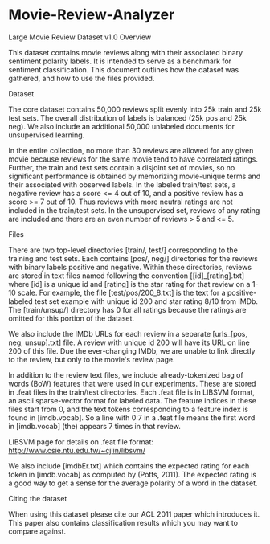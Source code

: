 # Movie-Review-Analyzer

Large Movie Review Dataset v1.0
Overview

This dataset contains movie reviews along with their associated binary sentiment polarity labels. It is intended to serve as a benchmark for sentiment classification. This document outlines how the dataset was gathered, and how to use the files provided.

Dataset

The core dataset contains 50,000 reviews split evenly into 25k train and 25k test sets. The overall distribution of labels is balanced (25k pos and 25k neg). We also include an additional 50,000 unlabeled documents for unsupervised learning.

In the entire collection, no more than 30 reviews are allowed for any given movie because reviews for the same movie tend to have correlated ratings. Further, the train and test sets contain a disjoint set of movies, so no significant performance is obtained by memorizing movie-unique terms and their associated with observed labels. In the labeled train/test sets, a negative review has a score <= 4 out of 10, and a positive review has a score >= 7 out of 10. Thus reviews with more neutral ratings are not included in the train/test sets. In the unsupervised set, reviews of any rating are included and there are an even number of reviews > 5 and <= 5.

Files

There are two top-level directories [train/, test/] corresponding to the training and test sets. Each contains [pos/, neg/] directories for the reviews with binary labels positive and negative. Within these directories, reviews are stored in text files named following the convention [[id]_[rating].txt] where [id] is a unique id and [rating] is the star rating for that review on a 1-10 scale. For example, the file [test/pos/200_8.txt] is the text for a positive-labeled test set example with unique id 200 and star rating 8/10 from IMDb. The [train/unsup/] directory has 0 for all ratings because the ratings are omitted for this portion of the dataset.

We also include the IMDb URLs for each review in a separate [urls_[pos, neg, unsup].txt] file. A review with unique id 200 will have its URL on line 200 of this file. Due the ever-changing IMDb, we are unable to link directly to the review, but only to the movie's review page.

In addition to the review text files, we include already-tokenized bag of words (BoW) features that were used in our experiments. These are stored in .feat files in the train/test directories. Each .feat file is in LIBSVM format, an ascii sparse-vector format for labeled data. The feature indices in these files start from 0, and the text tokens corresponding to a feature index is found in [imdb.vocab]. So a line with 0:7 in a .feat file means the first word in [imdb.vocab] (the) appears 7 times in that review.

LIBSVM page for details on .feat file format: http://www.csie.ntu.edu.tw/~cjlin/libsvm/

We also include [imdbEr.txt] which contains the expected rating for each token in [imdb.vocab] as computed by (Potts, 2011). The expected rating is a good way to get a sense for the average polarity of a word in the dataset.

Citing the dataset

When using this dataset please cite our ACL 2011 paper which introduces it. This paper also contains classification results which you may want to compare against.
